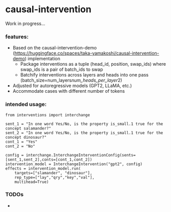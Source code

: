 # causal-intervention
Work in progress...

### features:
- Based on the causal-intervention-demo (https://huggingface.co/spaces/taka-yamakoshi/causal-intervention-demo) implementation
    - Package interventions as a tuple (head_id, position, swap_ids) where swap_ids is a pair of batch_ids to swap
    - Batchify interventions across layers and heads into one pass (batch_size=num_layers*num_heads_per_layer*2)
- Adjusted for autoregressive models (GPT2, LLaMA, etc.)
- Accommodate cases with different number of tokens

### intended usage:
```{python}
from interventions import interchange

sent_1 = "In one word Yes/No, is the property is_small.1 true for the concept salamander?"
sent_2 = "In one word Yes/No, is the property is_small.1 true for the concept dinosaur?"
cont_1 = "Yes"
cont_2 = "No"

config = interchange.InterchangeInterventionConfig(sents=[sent_1,sent_2],conts=[cont_1,cont_2])
intervention_model = InterchangeIntervention("gpt2", config)
effects = intervention_model.run(
    targets=["slamander", "dinosaur"],
    rep_type=["lay","qry","key","val"],
    multihead=True)
```

### TODOs
- 